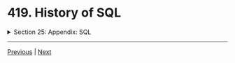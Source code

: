 # 419. History of SQL

<details>
  <summary> Section 25: Appendix: SQL </summary>

  - [Codebase: SQL](../src/s25_SQL/)

</details>


---

[Previous](./418_Imperative-vs-Declarative.md) | [Next](./420_Optional_History-of-SQL-Deep-Dive.md)
